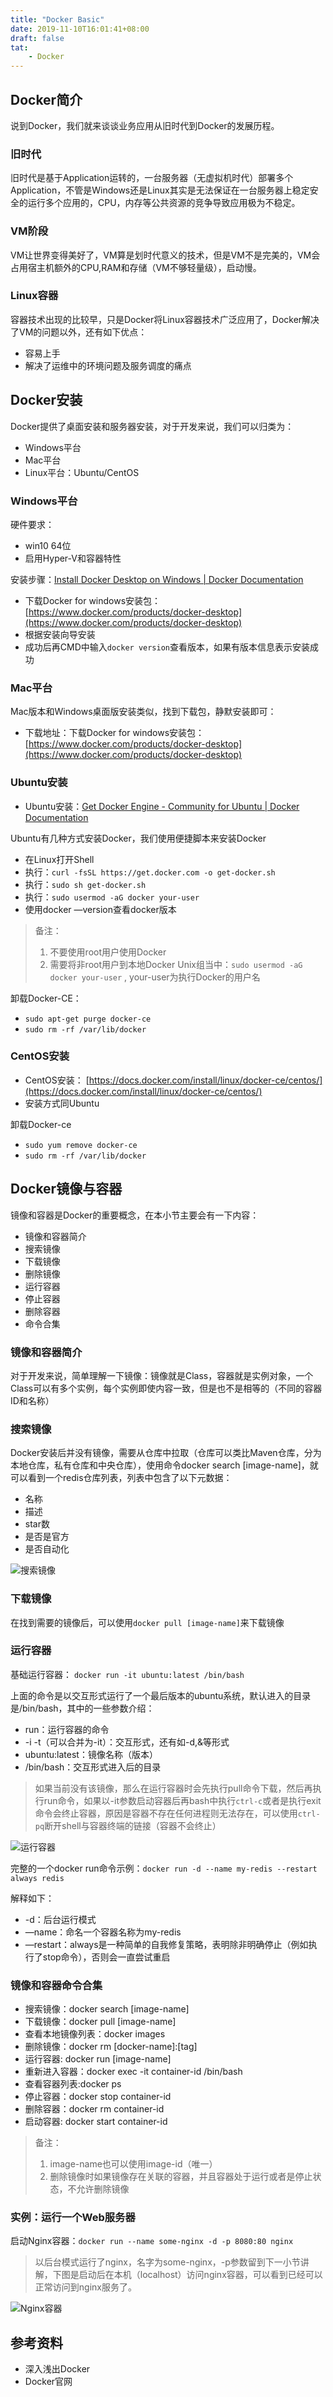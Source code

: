 ```yaml
---
title: "Docker Basic"
date: 2019-11-10T16:01:41+08:00
draft: false
tat:
    - Docker
---
```


## Docker简介
说到Docker，我们就来谈谈业务应用从旧时代到Docker的发展历程。

### 旧时代

旧时代是基于Application运转的，一台服务器（无虚拟机时代）部署多个Application，不管是Windows还是Linux其实是无法保证在一台服务器上稳定安全的运行多个应用的，CPU，内存等公共资源的竞争导致应用极为不稳定。

### VM阶段

VM让世界变得美好了，VM算是划时代意义的技术，但是VM不是完美的，VM会占用宿主机额外的CPU,RAM和存储（VM不够轻量级），启动慢。

### Linux容器

容器技术出现的比较早，只是Docker将Linux容器技术广泛应用了，Docker解决了VM的问题以外，还有如下优点：

- 容易上手
- 解决了运维中的环境问题及服务调度的痛点

## Docker安装

Docker提供了桌面安装和服务器安装，对于开发来说，我们可以归类为：

- Windows平台
- Mac平台
- Linux平台：Ubuntu/CentOS

### Windows平台

硬件要求：

- win10 64位
- 启用Hyper-V和容器特性

安装步骤：[Install Docker Desktop on Windows | Docker Documentation](https://docs.docker.com/docker-for-windows/install/)

- 下载Docker for windows安装包： [https://www.docker.com/products/docker-desktop](https://www.docker.com/products/docker-desktop) 
- 根据安装向导安装
- 成功后再CMD中输入`docker version`查看版本，如果有版本信息表示安装成功

### Mac平台

Mac版本和Windows桌面版安装类似，找到下载包，静默安装即可：
- 下载地址：下载Docker for windows安装包： [https://www.docker.com/products/docker-desktop](https://www.docker.com/products/docker-desktop) 

### Ubuntu安装

- Ubuntu安装：[Get Docker Engine - Community for Ubuntu | Docker Documentation](https://docs.docker.com/install/linux/docker-ce/ubuntu/)

Ubuntu有几种方式安装Docker，我们使用便捷脚本来安装Docker

- 在Linux打开Shell
- 执行：`curl -fsSL https://get.docker.com -o get-docker.sh`
- 执行：`sudo sh get-docker.sh`
- 执行：`sudo usermod -aG docker your-user`
- 使用docker —version查看docker版本

> 备注：
> 1. 不要使用root用户使用Docker
> 2. 需要将非root用户到本地Docker Unix组当中：`sudo usermod -aG docker your-user` , your-user为执行Docker的用户名

卸载Docker-CE：

- `sudo apt-get purge docker-ce`
- `sudo rm -rf /var/lib/docker`


### CentOS安装

- CentOS安装： [https://docs.docker.com/install/linux/docker-ce/centos/](https://docs.docker.com/install/linux/docker-ce/centos/) 
- 安装方式同Ubuntu

卸载Docker-ce
- `sudo yum remove docker-ce`
- `sudo rm -rf /var/lib/docker`


## Docker镜像与容器
镜像和容器是Docker的重要概念，在本小节主要会有一下内容：

- 镜像和容器简介
- 搜索镜像
- 下载镜像
- 删除镜像
- 运行容器
- 停止容器
- 删除容器
- 命令合集

### 镜像和容器简介

对于开发来说，简单理解一下镜像：镜像就是Class，容器就是实例对象，一个Class可以有多个实例，每个实例即使内容一致，但是也不是相等的（不同的容器ID和名称）

### 搜索镜像

Docker安装后并没有镜像，需要从仓库中拉取（仓库可以类比Maven仓库，分为本地仓库，私有仓库和中央仓库），使用命令docker  search [image-name]，就可以看到一个redis仓库列表，列表中包含了以下元数据：

- 名称
- 描述
- star数
- 是否是官方
- 是否自动化

![搜索镜像](http://img.sailfishc.cn/20190825204152.png?imageslim)

### 下载镜像

在找到需要的镜像后，可以使用`docker pull [image-name]`来下载镜像

### 运行容器

基础运行容器： `docker run -it ubuntu:latest /bin/bash`

上面的命令是以交互形式运行了一个最后版本的ubuntu系统，默认进入的目录是/bin/bash，其中的一些参数介绍：

- run：运行容器的命令
- -i -t（可以合并为-it）：交互形式，还有如-d,&等形式
- ubuntu:latest：镜像名称（版本）
- /bin/bash：交互形式进入后的目录

> 如果当前没有该镜像，那么在运行容器时会先执行pull命令下载，然后再执行run命令，如果以-it参数启动容器后再bash中执行`ctrl-c`或者是执行exit命令会终止容器，原因是容器不存在任何进程则无法存在，可以使用`ctrl-pq`断开shell与容器终端的链接（容器不会终止）

![运行容器](http://img.sailfishc.cn/20190825205542.png?imageslim)

完整的一个docker run命令示例：`docker run -d --name my-redis --restart always redis`

解释如下：

- -d：后台运行模式
- —name：命名一个容器名称为my-redis
- —restart：always是一种简单的自我修复策略，表明除非明确停止（例如执行了stop命令），否则会一直尝试重启


### 镜像和容器命令合集

- 搜索镜像：docker search [image-name]
- 下载镜像：docker pull [image-name]
- 查看本地镜像列表：docker images
- 删除镜像：docker rm [docker-name]:[tag]
- 运行容器: docker run [image-name]
- 重新进入容器：docker exec -it container-id /bin/bash
- 查看容器列表:docker ps
- 停止容器：docker stop container-id
- 删除容器：docker rm container-id
- 启动容器: docker start container-id

> 备注：
> 1. image-name也可以使用image-id（唯一）
> 2. 删除镜像时如果镜像存在关联的容器，并且容器处于运行或者是停止状态，不允许删除镜像

### 实例：运行一个Web服务器

启动Nginx容器：`docker run --name some-nginx -d -p 8080:80 nginx`

> 以后台模式运行了nginx，名字为some-nginx，-p参数留到下一小节讲解，下图是启动后在本机（localhost）访问nginx容器，可以看到已经可以正常访问到nginx服务了。

![Nginx容器](http://img.sailfishc.cn/20190825211847.png?imageslim)


## 参考资料

- 深入浅出Docker
- Docker官网
